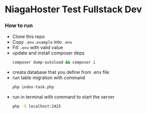 # NiagaHoster Test Fullstack Dev

### How to run
* Clone this repo
* Copy `.env.example` into `.env`
* Fill `.env` with valid value
* update and install composer deps
    ```bash
    composer dump-autoload && composer i
    ```
* creata database that you define from .env file
* run table migration with command
    ```bash
    php index-task.php
    ```
* run in terminal with command to start the server
    ```bash
    php -S localhost:2425
    ```